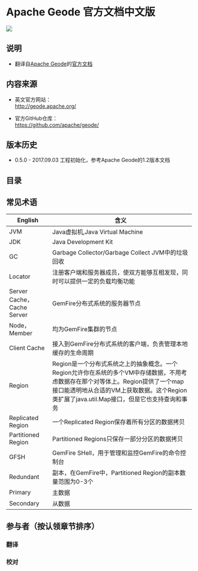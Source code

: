 # Apache Geode 官方文档中文版

[<img src="https://geode.apache.org/img/apache_geode_logo.png" align="center"/>](http://geode.apache.org)


## 说明
* 翻译自[Apache Geode](https://geode.apache.org/)的[官方文档](http://geode.apache.org/docs/guide/12/about_geode.html)

## 内容来源

* 英文官方网站：     
<http://geode.apache.org/>

* 官方GitHub仓库：   
<https://github.com/apache/geode/>

## 版本历史
* 0.5.0 - 2017.09.03 工程初始化，参考Apache Geode的1.2版本文档

## 目录


## 常见术语

| English | 含义 |
| ------- | ---- |
|JVM|Java虚拟机,Java Virtual Machine|
|JDK|Java Development Kit|
|GC|Garbage Collector/Garbage Collect JVM中的垃圾回收|
|Locator|注册客户端和服务器成员，使双方能够互相发现，同时可以提供一定的负载均衡功能|
|Server Cache，Cache Server| GemFire分布式系统的服务器节点|
|Node，Member|均为GemFire集群的节点|
|Client Cache|接入到GemFire分布式系统的客户端，负责管理本地缓存的生命周期|
|Region|Region是一个分布式系统之上的抽象概念。一个Region允许你在系统的多个VM中存储数据，不用考虑数据存在那个对等体上。Region提供了一个map接口能透明地从合适的VM上获取数据。这个Region类扩展了java.util.Map接口，但是它也支持查询和事务|
|Replicated Region|一个Replicated Region保存着所有分区的数据拷贝||Partitioned Region|Partitioned Regions只保存一部分分区的数据拷贝|
|GFSH|GemFire SHell，用于管理和监控GemFire的命令控制台|
|Redundant|副本，在GemFire中，Partitioned Region的副本数量范围为0-3个|
|Primary|主数据|
|Secondary|从数据|

## 参与者（按认领章节排序）

### 翻译

### 校对
